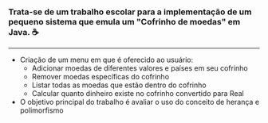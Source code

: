 ### Trata-se de um trabalho escolar para a implementação de um pequeno sistema que emula um "Cofrinho de moedas" em Java. ☕

------



- Criação de um menu em que é oferecido ao usuário:
  -  Adicionar moedas de diferentes valores e países em seu cofrinho
  -  Remover moedas específicas do cofrinho
  - Listar todas as moedas que estão dentro do cofrinho
  - Calcular quanto dinheiro existe no cofrinho convertido para Real
- O objetivo principal do trabalho é avaliar o uso do conceito de herança e polimorfismo
  


